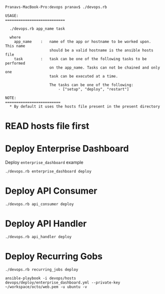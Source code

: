 
```
Pranavs-MacBook-Pro:devops pranav$ ./devops.rb

USAGE:
===========================

  ./devops.rb app_name task

  where
    app_name    :   name of the app or hostname to be worked upon. This name
                    should be a valid hostname is the ansible hosts file
    task        :   task can be one of the following tasks to be performed
                    on the app_name. Tasks can not be chained and only one
                    task can be executed at a time.

                    The tasks can be one of the following:
                        - ["setup", "deploy", "restart"]

NOTE:
=========================
  * By default it uses the hosts file present in the present directory
```

# READ hosts file  first


# Deploy Enterprise Dashboard

Deploy `enterprise_dashboard` example

```
./devops.rb enterprise_dashboard deploy
```

# Deploy API Consumer

```
./devops.rb api_consumer deploy
```

# Deploy API Handler

```
./devops.rb api_handler deploy
```

# Deploy Recurring Gobs

```
./devops.rb recurring_jobs deploy
```


```
ansible-playbook -i devops/hosts devops/deploy/enterprise_dashboard.yml --private-key ~/workspace/octo/web.pem -u ubuntu -v
```

